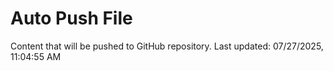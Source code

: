 # Auto Push File

Content that will be pushed to GitHub repository.
Last updated: 07/27/2025, 11:04:55 AM
